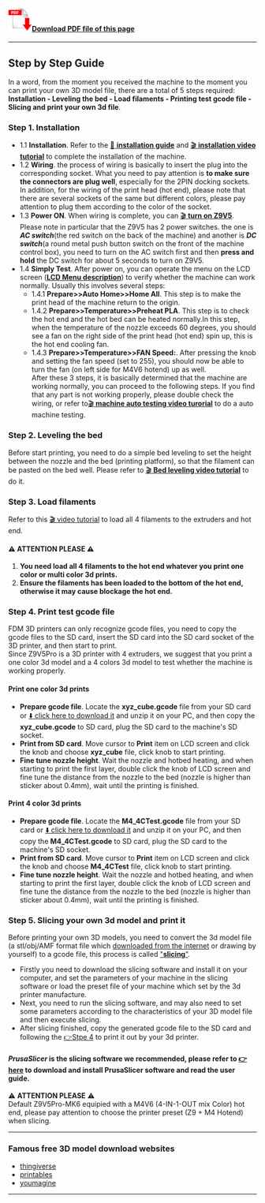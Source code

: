 #### [![](pdf.jpg)Download PDF file of this page](./step_by_step.pdf)

-----
## Step by Step Guide
In a word, from the moment you received the machine to the moment you can print your own 3D model file, there are a total of 5 steps required: **Installation - Leveling the bed - Load filaments - Printing test gcode file - Slicing and print your own 3d file**.      

### Step 1. Installation
- 1.1 **Installation**. Refer to the [:book: **installation guide**](./1.Installation/Installation.md) and [:clapper: **installation video tutorial**](https://youtu.be/pdr8nLl3T3w) to complete the installation of the machine.
- 1.2 **Wiring**. the process of wiring is basically to insert the plug into the corresponding socket. What you need to pay attention is **to make sure the connectors are plug well**, especially for the 2PIN docking sockets. In addition, for the wiring of the print head (hot end), please note that there are several sockets of the same but different colors, please pay attention to plug them according to the color of the socket.
- 1.3 **Power ON**. When wiring is complete, you can [:clapper: **turn on Z9V5**](https://youtu.be/xTlMHtxkGoY). Please note in particular that the Z9V5 has 2 power switches. the one is ***AC switch***(the red switch on the back of the machine) and another is ***DC switch***(a round metal push button switch on the front of the machine control box), you need to turn on the AC switch first and then **press and hold** the DC switch for about 5 seconds to turn on Z9V5.
- 1.4 **Simply Test**. After power on, you can operate the menu on the LCD screen ([**LCD Menu description**](./2.Operation/LCDMENU_Description.md)) to verify whether the machine can work normally. Usually this involves several steps:
  - 1.4.1 **Prepare>>Auto Home>>Home All**. This step is to make the print head of the machine return to the origin.
  - 1.4.2 **Prepare>>Temperature>>Preheat PLA**. This step is to check the hot end and the hot bed can be heated normally.In this step, when the temperature of the nozzle exceeds 60 degrees, you should see a fan on the right side of the print head (hot end) spin up, this is the hot end cooling fan. 
  - 1.4.3 **Prepare>>Temperature>>FAN Speed:**. After pressing the knob and setting the fan speed (set to 255), you should now be able to turn the fan (on left side for M4V6 hotend) up as well.   
  After these 3 steps, it is basically determined that the machine are working normally, you can proceed to the following steps. If you find that any part is not working properly, please double check the wiring, or refer to[:clapper: **machine auto testing video turorial**](https://youtu.be/Mf92BlmKA0A) to do a auto machine testing.

### Step 2. Leveling the bed
Before start printing, you need to do a simple bed leveling to set the height between the nozzle and the bed (printing platform), so that the filament can be pasted on the bed well. Please refer to [:clapper: **Bed leveling video tutorial**](https://youtu.be/nxzB7ho1kNo) to do it.

### Step 3. Load filaments
Refer to this [:clapper: video tutorial](https://youtu.be/KZQdL7Rgy1s) to load all 4 filaments to the extruders and hot end.     
#### :warning: ATTENTION PLEASE :warning: 
1. **You need load all 4 filaments to the hot end whatever you print one color or multi color 3d prints.**
2. **Ensure the filaments has been loaded to the bottom of the hot end, otherwise it may cause blockage the hot end.**

### Step 4. Print test gcode file
FDM 3D printers can only recognize gcode files, you need to copy the gcode files to the SD card, insert the SD card into the SD card socket of the 3D printer, and then start to print.    
Since Z9V5Pro is a 3D printer with 4 extruders, we suggest that you print a one color 3d model and a 4 colors 3d model to test whether the machine is working properly.
#### Print one color 3d prints
- **Prepare gcode file**. Locate the **xyz_cube.gcode** file from your SD card or [:arrow_down: click here to download it](./3.Test_gcode/xyz_cube.zip) and unzip it on your PC, and then copy the **xyz_cube.gcode** to SD card, plug the SD card to the machine's SD socket.
- **Print from SD card**. Move cursor to **Print** item on LCD screen and click the knob and choose **xyz_cube** file, click knob to start printing.
- **Fine tune nozzle height**. Wait the nozzle and hotbed heating, and when starting to print the first layer, double click the knob of LCD screen and fine tune the distance from the nozzle to the bed (nozzle is higher than sticker about 0.4mm), wait until the printing is finished.
#### Print 4 color 3d prints
- **Prepare gcode file**. Locate the **M4_4CTest.gcode** file from your SD card or [:arrow_down: click here to download it](./3.Test_gcode/M4_4CTest.zip) and unzip it on your PC, and then copy the **M4_4CTest.gcode** to SD card, plug the SD card to the machine's SD socket.
- **Print from SD card**. Move cursor to **Print** item on LCD screen and click the knob and choose **M4_4CTest** file, click knob to start printing.
- **Fine tune nozzle height**. Wait the nozzle and hotbed heating, and when starting to print the first layer, double click the knob of LCD screen and fine tune the distance from the nozzle to the bed (nozzle is higher than sticker about 0.4mm), wait until the printing is finished.

### Step 5. Slicing your own 3d model and print it
Before printing your own 3D models, you need to convert the 3d model file (a stl/obj/AMF format file which [downloaded from the internet](#famous-free-3d-model-download-websites) or drawing by yourself) to a gcode file, this process is called <u>"**slicing**"</u>. 
- Firstly you need to download the slicing software and install it on your computer, and set the parameters of your machine in the slicing software or load the preset file of your machine which set by the 3d printer manufacture.   
- Next, you need to run the slicing software, and may also need to set some parameters according to the characteristics of your 3D model file and then execute slicing. 
- After slicing finished, copy the generated gcode file to the SD card and following the [:point_right:Stpe 4](#step-4-print-test-3d-model) to print it out by your 3d printer.   
#### *PrusaSlicer* is the slicing software we recommended, please refer to [:point_right:here](https://github.com/ZONESTAR3D/Slicing-Guide/tree/master/PrusaSlicer) to download and install PrusaSlicer software and read the user guide. 
:warning: **ATTENTION PLEASE** :warning:     
Default Z9V5Pro-MK6 equipied with a M4V6 (4-IN-1-OUT mix Color) hot end, please pay attention to choose the printer preset (Z9 + M4 Hotend) when slicing.     

-----
### Famous free 3D model download websites
- [thingiverse](https://www.thingiverse.com/)  
- [printables](https://www.printables.com/)  
- [youmagine](https://www.youmagine.com/)   


-----
[LCD_MENU]: https://github.com/ZONESTAR3D/Z9/tree/main/Z9V5/Z9V5-MK6/LCDMENU_Description.md